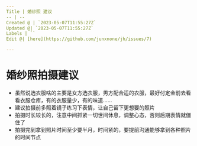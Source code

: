 ```yaml
---
Title | 婚纱照 建议
-- | --
Created @ | `2023-05-07T11:55:27Z`
Updated @| `2023-05-07T11:55:27Z`
Labels | ``
Edit @| [here](https://github.com/junxnone/jh/issues/7)

---
```

# 婚纱照拍摄建议

- 虽然说选衣服啥的主要是女方选衣服，男方配合适的衣服，最好付定金前去看看衣服仓库，有的衣服量少，有的味道......
- 建议拍摄前多照着镜子练习下表情，让自己留下更想要的照片
- 拍摄时长较长的，注意中间抓紧一切世间休息，调整心态，否则后期表情就僵住了
- 拍摄完到拿到照片时间至少要半月，时间紧的，要提前沟通能够拿到各种照片的时间节点
